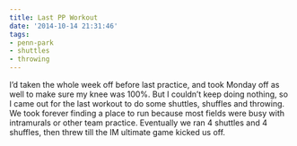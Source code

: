 ```yaml
---
title: Last PP Workout
date: '2014-10-14 21:31:46'
tags:
- penn-park
- shuttles
- throwing
---
```


I’d taken the whole week off before last practice, and took Monday off as well to make sure my knee was 100%. But I couldn’t keep doing nothing, so I came
out for the last workout to do some shuttles, shuffles and throwing. We took forever finding a place to run because most fields were busy with intramurals
or other team practice. Eventually we ran 4 shuttles and 4 shuffles, then threw till the IM ultimate game kicked us off.

